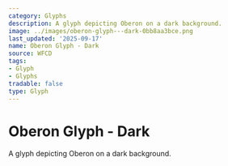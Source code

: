 ```yaml
---
category: Glyphs
description: A glyph depicting Oberon on a dark background.
image: ../images/oberon-glyph---dark-0bb8aa3bce.png
last_updated: '2025-09-17'
name: Oberon Glyph - Dark
source: WFCD
tags:
- Glyph
- Glyphs
tradable: false
type: Glyph
---
```


# Oberon Glyph - Dark

A glyph depicting Oberon on a dark background.

